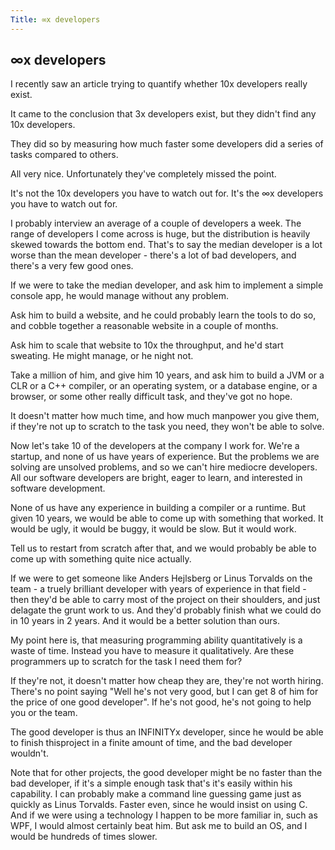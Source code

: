 ```yaml
---
Title: ∞x developers
---
```

## ∞x developers

I recently saw an article trying to quantify  whether 10x developers really exist.

It came to the conclusion that 3x developers exist, but they didn't find any 10x developers.

They did so by measuring how much faster some developers did a series of tasks compared to others.

All very nice. Unfortunately they've completely missed the point.

It's not the 10x developers you have to watch out for. It's the ∞x developers you have to watch out for.

I probably interview an average of a couple of developers a week. The range of developers I come across is huge, but the distribution is heavily skewed towards the bottom end. That's to say the median developer is a lot worse than the mean developer - there's a lot of bad developers, and there's a very few good ones.

If we were to take the median developer, and ask him to implement a simple console app, he would manage without any problem.

Ask him to build a website, and he could probably learn the tools to do so, and cobble together a reasonable website in a couple of months.

Ask him to scale that website to 10x the throughput, and he'd start sweating. He might manage, or he night not.

Take a million of him, and give him 10 years, and ask him to build a JVM or a CLR or a C++ compiler, or an operating system, or a database engine, or a browser, or some other really difficult task, and they've got no hope.

It doesn't matter how much time, and how much manpower you give them, if they're not up to scratch to the task you need, they won't be able to solve.

Now let's take 10 of the developers at the company I work for. We're a startup, and none of us have years of experience. But the problems we are solving are unsolved problems, and so we can't hire mediocre developers. All our software developers are bright, eager to learn, and interested in software development.

None of us have any experience in building a compiler or a runtime. But given 10 years, we would be able to come up with something that worked. It would be ugly, it would be buggy, it would be slow. But it would work.

Tell us to restart from scratch after that, and we would probably be able to come up with something quite nice actually.

If we were to get someone like Anders Hejlsberg or Linus Torvalds on the team - a truely brilliant developer with years of experience in that field - then they'd be able to carry most of the project on their shoulders, and just delagate the grunt work to us. And they'd probably finish what we could do in 10 years in 2 years. And it would be a better solution than ours.

My point here is, that measuring programming ability quantitatively is a waste of time. Instead you have to measure it qualitatively. Are these programmers up to scratch for the task I need them for?

If they're not, it doesn't matter how cheap they are, they're not worth hiring. There's no point saying "Well he's not very good, but I can get 8 of him for the price of one good developer". If he's not good, he's not going to help you or the team.

The good developer is thus an INFINITYx developer, since he would be able to finish thisproject in a finite amount of time, and the bad developer wouldn't.

Note that for other projects, the good developer might be no faster than the bad developer, if it's a simple enough task that's it's easily within his capability. I can probably make a command line guessing game just as quickly as Linus Torvalds. Faster even, since he would insist on using C. And if we were using a technology I happen to be more familiar in, such as WPF, I would almost certainly beat him. But ask me to build an OS, and I would be hundreds of times slower.

